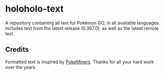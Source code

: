 # holoholo-text
A repository containing all text for Pokémon GO, in all available languages.  
Includes text from the latest release (0.367.0), as well as the latest remote text.

## Credits
Formatted text is inspired by [PokeMiners](https://github.com/PokeMiners). Thanks for all your hard work over the years.